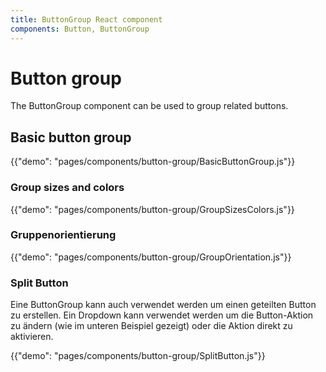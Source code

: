 ```yaml
---
title: ButtonGroup React component
components: Button, ButtonGroup
---
```


# Button group

<p class="description">The ButtonGroup component can be used to group related buttons.</p>

## Basic button group

{{"demo": "pages/components/button-group/BasicButtonGroup.js"}}

### Group sizes and colors

{{"demo": "pages/components/button-group/GroupSizesColors.js"}}

### Gruppenorientierung

{{"demo": "pages/components/button-group/GroupOrientation.js"}}

### Split Button

Eine ButtonGroup kann auch verwendet werden um einen geteilten Button zu erstellen. Ein Dropdown kann verwendet werden um die Button-Aktion zu ändern (wie im unteren Beispiel gezeigt) oder die Aktion direkt zu aktivieren.

{{"demo": "pages/components/button-group/SplitButton.js"}}
